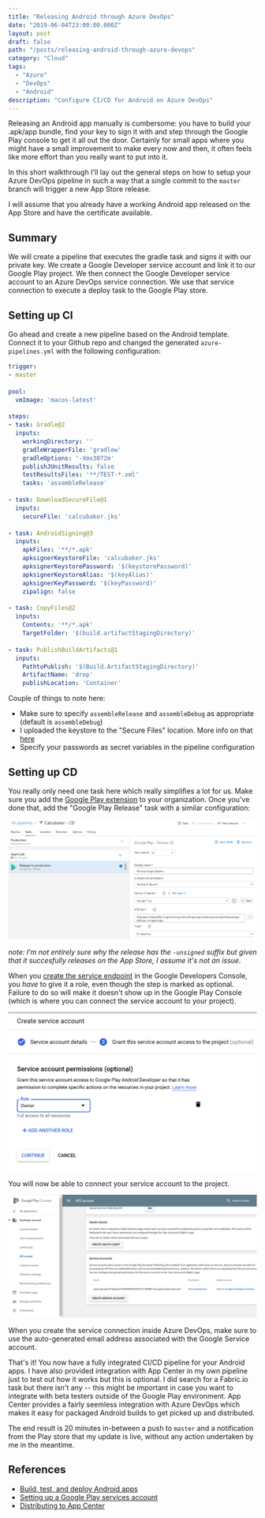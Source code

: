 ```yaml
---
title: "Releasing Android through Azure DevOps"
date: "2019-06-04T23:00:00.000Z"
layout: post
draft: false
path: "/posts/releasing-android-through-azure-devops"
category: "Cloud"
tags:
  - "Azure"
  - "DevOps"
  - "Android"
description: "Configure CI/CD for Android on Azure DevOps"
---
```


Releasing an Android app manually is cumbersome: you have to build your .apk/app bundle, find your key to sign it with and step through the Google Play console to get it all out the door. Certainly for small apps where you might have a small improvement to make every now and then, it often feels like more effort than you really want to put into it.

In this short walkthrough I'll lay out the general steps on how to setup your Azure DevOps pipeline in such a way that a single commit to the `master` branch will trigger a new App Store release.

I will assume that you already have a working Android app released on the App Store and have the certificate available.

## Summary
We will create a pipeline that executes the gradle task and signs it with our private key. We create a Google Developer service account and link it to our Google Play project. We then connect the Google Developer service account to an Azure DevOps service connection. We use that service connection to execute a deploy task to the Google Play store.

## Setting up CI

Go ahead and create a new pipeline based on the Android template. Connect it to your Github repo and changed the generated `azure-pipelines.yml` with the following configuration:

```yml
trigger:
- master

pool:
  vmImage: 'macos-latest'

steps:
- task: Gradle@2
  inputs:
    workingDirectory: ''
    gradleWrapperFile: 'gradlew'
    gradleOptions: '-Xmx3072m'
    publishJUnitResults: false
    testResultsFiles: '**/TEST-*.xml'
    tasks: 'assembleRelease'

- task: DownloadSecureFile@1
  inputs:
    secureFile: 'calcubaker.jks'

- task: AndroidSigning@3
  inputs:
    apkFiles: '**/*.apk'
    apksignerKeystoreFile: 'calcubaker.jks'
    apksignerKeystorePassword: '$(keystorePassword)'
    apksignerKeystoreAlias: '$(keyAlias)'
    apksignerKeyPassword: '$(keyPassword)'
    zipalign: false

- task: CopyFiles@2
  inputs:
    Contents: '**/*.apk'
    TargetFolder: '$(build.artifactStagingDirectory)'

- task: PublishBuildArtifacts@1
  inputs:
    PathtoPublish: '$(Build.ArtifactStagingDirectory)'
    ArtifactName: 'drop'
    publishLocation: 'Container'
```

Couple of things to note here:

* Make sure to specify `assembleRelease` and `assembleDebug` as appropriate (default is `assembleDebug`)
* I uploaded the keystore to the "Secure Files" location. More info on that [here](https://docs.microsoft.com/en-us/azure/devops/pipelines/library/secure-files?view=azure-devops)
* Specify your passwords as secret variables in the pipeline configuration

## Setting up CD

You really only need one task here which really simplifies a lot for us. Make sure you add the [Google Play extension](https://marketplace.visualstudio.com/items?itemName=ms-vsclient.google-play) to your organization. Once you've done that, add the "Google Play Release" task with a similar configuration:

![Google Play release task definition](./google-play-release-task.PNG)

_note: I'm not entirely sure why the release has the `-unsigned` suffix but given that it succesfully releases on the App Store, I assume it's not an issue._

When you [create the service endpoint](https://buddy.works/knowledge/deployments/google-play-private-key-and-permissions) in the Google Developers Console, you _have_ to  give it a role, even though the step is marked as optional. Failure to do so will make it doesn't show up in the Google Play Console (which is where you can connect the service account to your project).

![Service account role](./service-account-role.PNG)

You will now be able to connect your service account to the project.

![Connect Google Play to Service Account](./google-play-api.PNG)

When you create the service connection inside Azure DevOps, make sure to use the auto-generated email address associated with the Google Service account.

That's it! You now have a fully integrated CI/CD pipeline for your Android apps. I have also provided integration with App Center in my own pipeline just to test out how it works but this is optional. I did search for a Fabric.io task but there isn't any -- this might be important in case you want to integrate with beta testers outside of the Google Play environment. App Center provides a fairly seemless integration with Azure DevOps which makes it easy for packaged Android builds to get picked up and distributed.

The end result is 20 minutes in-between a push to `master` and a notification from the Play store that my update is live, without any action undertaken by me in the meantime.

## References

* [Build, test, and deploy Android apps](https://docs.microsoft.com/en-gb/azure/devops/pipelines/languages/android?view=azure-devops)
* [Setting up a Google Play services account](https://buddy.works/knowledge/deployments/google-play-private-key-and-permissions)
* [Distributing to App Center](https://docs.microsoft.com/en-us/appcenter/distribution/vsts-deploy)

